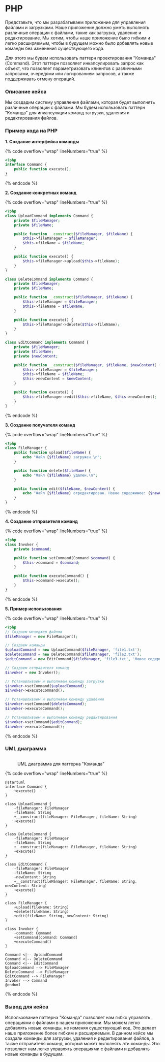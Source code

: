# PHP

Представьте, что мы разрабатываем приложение для управления файлами и загрузками. Наше приложение должно уметь выполнять различные операции с файлами, такие как загрузка, удаление и редактирование. Мы хотим, чтобы наше приложение было гибким и легко расширяемым, чтобы в будущем можно было добавлять новые команды без изменения существующего кода.

Для этого мы будем использовать паттерн проектирования "Команда" (Command). Этот паттерн позволяет инкапсулировать запрос как объект, что позволяет параметризовать клиентов с различными запросами, очередями или логированием запросов, а также поддерживать отмену операций.

### Описание кейса

Мы создадим систему управления файлами, которая будет выполнять различные операции с файлами. Мы будем использовать паттерн "Команда" для инкапсуляции команд загрузки, удаления и редактирования файлов.

### Пример кода на PHP

**1. Создание интерфейса команды**

{% code overflow="wrap" lineNumbers="true" %}
```php
<?php
interface Command {
    public function execute();
}
```
{% endcode %}

**2. Создание конкретных команд**

{% code overflow="wrap" lineNumbers="true" %}
```php
<?php
class UploadCommand implements Command {
    private $fileManager;
    private $fileName;

    public function __construct($fileManager, $fileName) {
        $this->fileManager = $fileManager;
        $this->fileName = $fileName;
    }

    public function execute() {
        $this->fileManager->upload($this->fileName);
    }
}

class DeleteCommand implements Command {
    private $fileManager;
    private $fileName;

    public function __construct($fileManager, $fileName) {
        $this->fileManager = $fileManager;
        $this->fileName = $fileName;
    }

    public function execute() {
        $this->fileManager->delete($this->fileName);
    }
}

class EditCommand implements Command {
    private $fileManager;
    private $fileName;
    private $newContent;

    public function __construct($fileManager, $fileName, $newContent) {
        $this->fileManager = $fileManager;
        $this->fileName = $fileName;
        $this->newContent = $newContent;
    }

    public function execute() {
        $this->fileManager->edit($this->fileName, $this->newContent);
    }
}
```
{% endcode %}

**3. Создание получателя команд**

{% code overflow="wrap" lineNumbers="true" %}
```php
<?php
class FileManager {
    public function upload($fileName) {
        echo "Файл {$fileName} загружен.\n";
    }

    public function delete($fileName) {
        echo "Файл {$fileName} удален.\n";
    }

    public function edit($fileName, $newContent) {
        echo "Файл {$fileName} отредактирован. Новое содержимое: {$newContent}\n";
    }
}
```
{% endcode %}

**4. Создание отправителя команд**

{% code overflow="wrap" lineNumbers="true" %}
```php
<?php
class Invoker {
    private $command;

    public function setCommand(Command $command) {
        $this->command = $command;
    }

    public function executeCommand() {
        $this->command->execute();
    }
}
```
{% endcode %}

**5. Пример использования**

{% code overflow="wrap" lineNumbers="true" %}
```php
<?php
// Создаем менеджер файлов
$fileManager = new FileManager();

// Создаем команды
$uploadCommand = new UploadCommand($fileManager, 'file1.txt');
$deleteCommand = new DeleteCommand($fileManager, 'file2.txt');
$editCommand = new EditCommand($fileManager, 'file3.txt', 'Новое содержимое');

// Создаем отправителя команд
$invoker = new Invoker();

// Устанавливаем и выполняем команду загрузки
$invoker->setCommand($uploadCommand);
$invoker->executeCommand();

// Устанавливаем и выполняем команду удаления
$invoker->setCommand($deleteCommand);
$invoker->executeCommand();

// Устанавливаем и выполняем команду редактирования
$invoker->setCommand($editCommand);
$invoker->executeCommand();
```
{% endcode %}

### UML диаграмма

<figure><img src="../../../../../.gitbook/assets/image (3).png" alt=""><figcaption><p>UML диаграмма для паттерна "Команда"</p></figcaption></figure>

{% code overflow="wrap" lineNumbers="true" %}
```plantuml
@startuml
interface Command {
    +execute()
}

class UploadCommand {
    -fileManager: FileManager
    -fileName: String
    +__construct(fileManager: FileManager, fileName: String)
    +execute()
}

class DeleteCommand {
    -fileManager: FileManager
    -fileName: String
    +__construct(fileManager: FileManager, fileName: String)
    +execute()
}

class EditCommand {
    -fileManager: FileManager
    -fileName: String
    -newContent: String
    +__construct(fileManager: FileManager, fileName: String, newContent: String)
    +execute()
}

class FileManager {
    +upload(fileName: String)
    +delete(fileName: String)
    +edit(fileName: String, newContent: String)
}

class Invoker {
    -command: Command
    +setCommand(command: Command)
    +executeCommand()
}

Command <|-- UploadCommand
Command <|-- DeleteCommand
Command <|-- EditCommand
UploadCommand --> FileManager
DeleteCommand --> FileManager
EditCommand --> FileManager
Invoker --> Command
@enduml
```
{% endcode %}

### Вывод для кейса

Использование паттерна "Команда" позволяет нам гибко управлять операциями с файлами в нашем приложении. Мы можем легко добавлять новые команды, не изменяя существующий код. Это делает наше приложение более гибким и расширяемым. В данном кейсе мы создали команды для загрузки, удаления и редактирования файлов, а также отправителя команд, который может выполнять эти команды. Это позволяет нам легко управлять операциями с файлами и добавлять новые команды в будущем.
